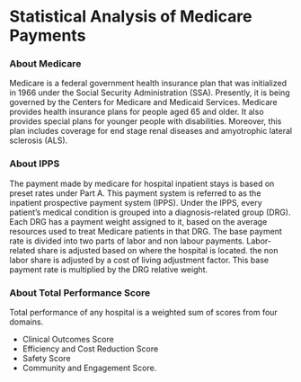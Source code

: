 # Statistical Analysis of Medicare Payments
### About Medicare
Medicare is a federal government health insurance plan that was initialized in 1966 under the Social Security Administration (SSA). Presently, it is being governed by the Centers for Medicare and Medicaid Services. Medicare provides health insurance plans for people aged 65 and older. It also provides special plans for younger people with disabilities. Moreover, this plan includes coverage for end stage renal diseases and amyotrophic lateral sclerosis (ALS).
### About IPPS 
The payment made by medicare for hospital inpatient stays is based on preset rates under Part A. ​This payment system is referred to as the inpatient prospective payment system (IPPS). Under the IPPS, every patient’s medical condition is grouped into a diagnosis-related group (DRG). Each DRG has a payment weight assigned to it, based on the average resources used to treat Medicare patients in that DRG. The base payment rate is divided into two parts of labor and non labour payments. Labor-related share is adjusted based on where the hospital is located. the non labor share is adjusted by a cost of living adjustment factor. This base payment rate is multiplied by the DRG relative weight.
### About Total Performance Score
Total performance of any hospital is a weighted sum of scores from four domains.
-  Clinical Outcomes Score
-  Efficiency and Cost Reduction Score 
-  Safety Score
-  Community and Engagement Score.
